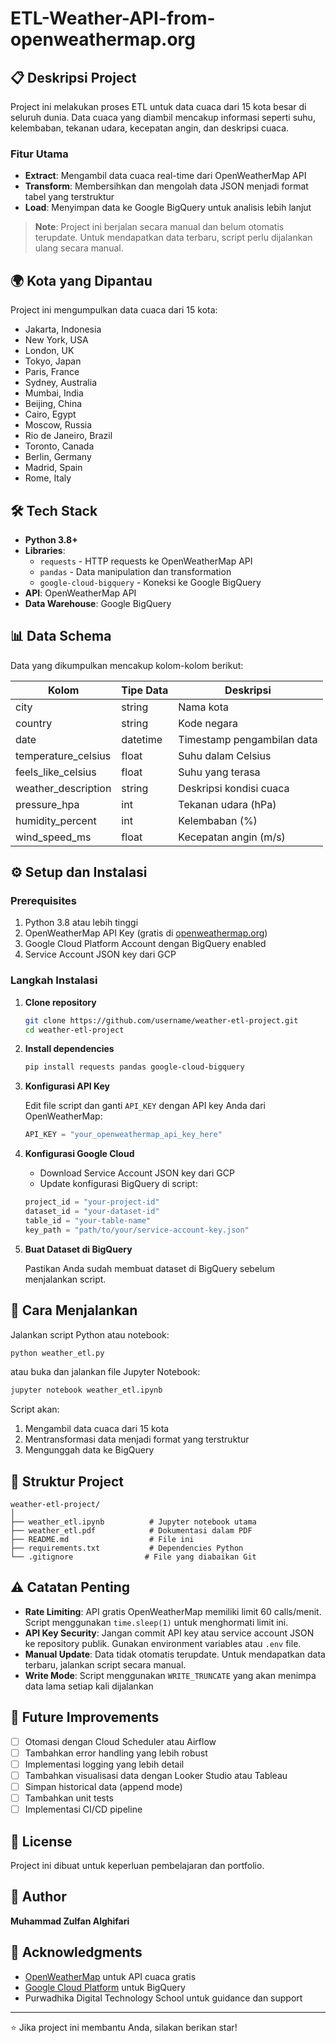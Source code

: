 # ETL-Weather-API-from-openweathermap.org


## 📋 Deskripsi Project

Project ini melakukan proses ETL untuk data cuaca dari 15 kota besar di seluruh dunia. Data cuaca yang diambil mencakup informasi seperti suhu, kelembaban, tekanan udara, kecepatan angin, dan deskripsi cuaca.

### Fitur Utama
- **Extract**: Mengambil data cuaca real-time dari OpenWeatherMap API
- **Transform**: Membersihkan dan mengolah data JSON menjadi format tabel yang terstruktur
- **Load**: Menyimpan data ke Google BigQuery untuk analisis lebih lanjut

> **Note**: Project ini berjalan secara manual dan belum otomatis terupdate. Untuk mendapatkan data terbaru, script perlu dijalankan ulang secara manual.

## 🌍 Kota yang Dipantau

Project ini mengumpulkan data cuaca dari 15 kota:
- Jakarta, Indonesia
- New York, USA
- London, UK
- Tokyo, Japan
- Paris, France
- Sydney, Australia
- Mumbai, India
- Beijing, China
- Cairo, Egypt
- Moscow, Russia
- Rio de Janeiro, Brazil
- Toronto, Canada
- Berlin, Germany
- Madrid, Spain
- Rome, Italy

## 🛠️ Tech Stack

- **Python 3.8+**
- **Libraries**:
  - `requests` - HTTP requests ke OpenWeatherMap API
  - `pandas` - Data manipulation dan transformation
  - `google-cloud-bigquery` - Koneksi ke Google BigQuery
- **API**: OpenWeatherMap API
- **Data Warehouse**: Google BigQuery

## 📊 Data Schema

Data yang dikumpulkan mencakup kolom-kolom berikut:

| Kolom | Tipe Data | Deskripsi |
|-------|-----------|-----------|
| city | string | Nama kota |
| country | string | Kode negara |
| date | datetime | Timestamp pengambilan data |
| temperature_celsius | float | Suhu dalam Celsius |
| feels_like_celsius | float | Suhu yang terasa |
| weather_description | string | Deskripsi kondisi cuaca |
| pressure_hpa | int | Tekanan udara (hPa) |
| humidity_percent | int | Kelembaban (%) |
| wind_speed_ms | float | Kecepatan angin (m/s) |

## ⚙️ Setup dan Instalasi

### Prerequisites
1. Python 3.8 atau lebih tinggi
2. OpenWeatherMap API Key (gratis di [openweathermap.org](https://openweathermap.org/api))
3. Google Cloud Platform Account dengan BigQuery enabled
4. Service Account JSON key dari GCP

### Langkah Instalasi

1. **Clone repository**
   ```bash
   git clone https://github.com/username/weather-etl-project.git
   cd weather-etl-project
   ```

2. **Install dependencies**
   ```bash
   pip install requests pandas google-cloud-bigquery
   ```

3. **Konfigurasi API Key**
   
   Edit file script dan ganti `API_KEY` dengan API key Anda dari OpenWeatherMap:
   ```python
   API_KEY = "your_openweathermap_api_key_here"
   ```

4. **Konfigurasi Google Cloud**
   
   - Download Service Account JSON key dari GCP
   - Update konfigurasi BigQuery di script:
   ```python
   project_id = "your-project-id"
   dataset_id = "your-dataset-id"
   table_id = "your-table-name"
   key_path = "path/to/your/service-account-key.json"
   ```

5. **Buat Dataset di BigQuery**
   
   Pastikan Anda sudah membuat dataset di BigQuery sebelum menjalankan script.

## 🚀 Cara Menjalankan

Jalankan script Python atau notebook:

```bash
python weather_etl.py
```

atau buka dan jalankan file Jupyter Notebook:

```bash
jupyter notebook weather_etl.ipynb
```

Script akan:
1. Mengambil data cuaca dari 15 kota
2. Mentransformasi data menjadi format yang terstruktur
3. Mengunggah data ke BigQuery

## 📁 Struktur Project

```
weather-etl-project/
│
├── weather_etl.ipynb          # Jupyter notebook utama
├── weather_etl.pdf            # Dokumentasi dalam PDF
├── README.md                  # File ini
├── requirements.txt           # Dependencies Python
└── .gitignore                # File yang diabaikan Git
```

## ⚠️ Catatan Penting

- **Rate Limiting**: API gratis OpenWeatherMap memiliki limit 60 calls/menit. Script menggunakan `time.sleep(1)` untuk menghormati limit ini.
- **API Key Security**: Jangan commit API key atau service account JSON ke repository publik. Gunakan environment variables atau `.env` file.
- **Manual Update**: Data tidak otomatis terupdate. Untuk mendapatkan data terbaru, jalankan script secara manual.
- **Write Mode**: Script menggunakan `WRITE_TRUNCATE` yang akan menimpa data lama setiap kali dijalankan
  
## 🔮 Future Improvements

- [ ] Otomasi dengan Cloud Scheduler atau Airflow
- [ ] Tambahkan error handling yang lebih robust
- [ ] Implementasi logging yang lebih detail
- [ ] Tambahkan visualisasi data dengan Looker Studio atau Tableau
- [ ] Simpan historical data (append mode)
- [ ] Tambahkan unit tests
- [ ] Implementasi CI/CD pipeline

## 📝 License

Project ini dibuat untuk keperluan pembelajaran dan portfolio.

## 👤 Author

**Muhammad Zulfan Alghifari**

## 🙏 Acknowledgments

- [OpenWeatherMap](https://openweathermap.org/) untuk API cuaca gratis
- [Google Cloud Platform](https://cloud.google.com/) untuk BigQuery
- Purwadhika Digital Technology School untuk guidance dan support

---

⭐ Jika project ini membantu Anda, silakan berikan star!
